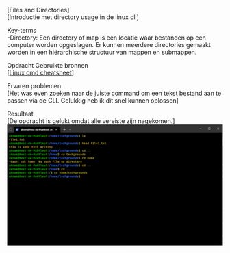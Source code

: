 [Files and Directories]  
[Introductie met directory usage in de linux cli]

Key-terms  
-Directory: Een directory of map is een locatie waar bestanden op een computer worden opgeslagen. Er kunnen meerdere directories gemaakt worden in een hiërarchische structuur van mappen en submappen.

Opdracht
Gebruikte bronnen  
[[Linux cmd cheatsheet](https://cheatography.com/davechild/cheat-sheets/linux-command-line/)]

Ervaren problemen  
[Het was even zoeken naar de juiste command om een tekst bestand aan te passen via de CLI. Gelukkig heb ik dit snel kunnen oplossen]

Resultaat  
[De opdracht is gelukt omdat alle vereiste zijn nagekomen.]
![Schermafbeelding](/00_includes/Week-1-img/files%26directories.png)
